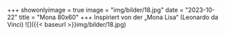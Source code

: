 +++
showonlyimage = true
image = "img/bilder/18.jpg"
date = "2023-10-22"
title = "Mona 80x60"
+++
Inspiriert von der „Mona Lisa“ (Leonardo da Vinci)
![]({{< baseurl >}}img/bilder/18.jpg)